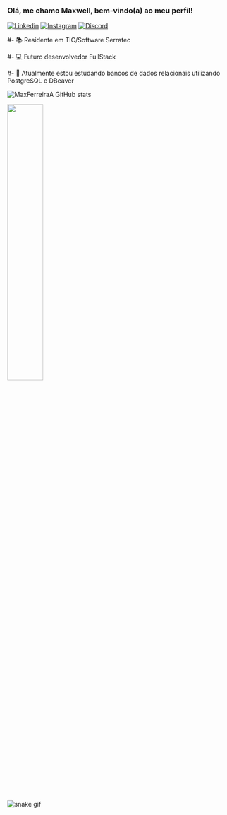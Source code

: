 ### Olá, me chamo Maxwell, bem-vindo(a) ao meu perfil!

[![Linkedin](https://img.shields.io/badge/LinkedIn-0077B5?style=for-the-badge&logo=linkedin&logoColor=purple)](https://www.linkedin.com/in/maxwell-ferreira-b2a9a51b1/)
[![Instagram](https://img.shields.io/badge/Instagram-E4405F?style=for-the-badge&logo=instagram&logoColor=purple)](https://www.instagram.com/max_ferreira_araujo/)
[![Discord](https://img.shields.io/badge/Discord-7289DA?style=for-the-badge&logo=discord&logoColor=purple)](https://discord.com/channels/Max_Ferreira#6641)

#- 📚 Residente em TIC/Software Serratec

#- 💻 Futuro desenvolvedor FullStack 

#- 🌱 Atualmente estou estudando bancos de dados relacionais utilizando PostgreSQL e DBeaver

![MaxFerreiraA GitHub stats](https://github-readme-stats.vercel.app/api?username=MaxFerreiraA&show_icons=true&theme=tokyonight)
<div><img style="height: auto; width: 40%;" class="img" src="https://github-readme-stats.vercel.app/api/top-langs/?username=MaxFerreiraA&theme=tokyonight&langs_count=8&layout=compact&hide_border=true" /></div>

![snake gif](https://github.com/MaxFerreiraA/MaxFerreiraA/blob/output/github-contribution-grid-snake.svg)





